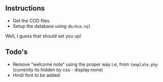 ## Instructions

* Get the COD files
* Setup the database using `db/dcm.sql`

Well, I guess that should set you up!

## Todo's
* Remove "welcome note" using the proper way i.e, from `template.php` (currently its hidden by css - display:none)
* Hindi font to be added
